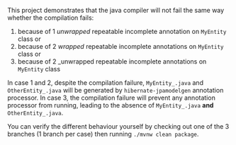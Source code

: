 This project demonstrates that the java compiler will not fail the same way whether the compilation fails: 
1. because of 1 _unwrapped_ repeatable incomplete annotation on `MyEntity` class
or
2. because of 2 _wrapped_ repeatable incomplete annotations on `MyEntity` class
or 
3. because of 2 _unwrapped repeatable incomplete annotations on `MyEntity` class

In case 1 and 2, despite the compilation failure, `MyEntity_.java` and `OtherEntity_.java` will be generated by `hibernate-jpamodelgen` annotation processor.
In case 3, the compilation failure will prevent any annotation processor from running, leading to the absence of `MyEntity_.java` **and** `OtherEntity_.java`.

You can verify the different behaviour yourself by checking out one of the 3 branches (1 branch per case) then running `./mvnw clean package`.
